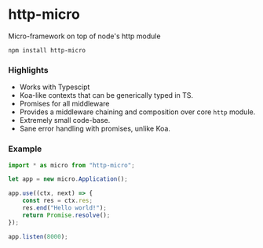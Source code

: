 # http-micro
Micro-framework on top of node's http module

`npm install http-micro`

### Highlights
- Works with Typescipt
- Koa-like contexts that can be generically typed in TS.
- Promises for all middleware
- Provides a middleware chaining and composition over core `http` module.
- Extremely small code-base.
- Sane error handling with promises, unlike Koa.

### Example

```js
import * as micro from "http-micro";

let app = new micro.Application();

app.use((ctx, next) => {
    const res = ctx.res;
    res.end("Hello world!");
    return Promise.resolve();
});

app.listen(8000);
```

